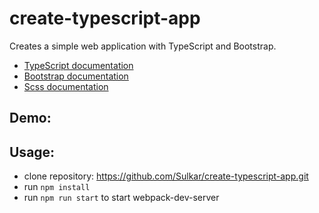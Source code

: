 # create-typescript-app

Creates a simple web application with TypeScript and Bootstrap.

- [TypeScript documentation](https://www.typescriptlang.org/docs/handbook/intro.html)
- [Bootstrap documentation](https://getbootstrap.com/docs/5.0/getting-started/introduction/)
- [Scss documentation](https://sass-lang.com/documentation/syntax)

## Demo:


## Usage:
- clone repository: https://github.com/Sulkar/create-typescript-app.git
- run `npm install`
- run `npm run start` to start webpack-dev-server
